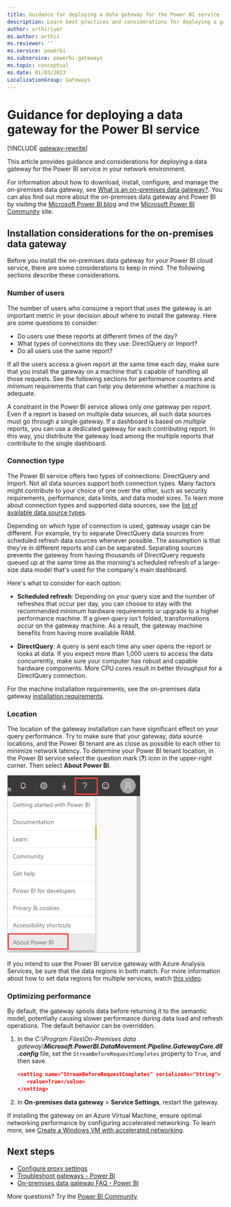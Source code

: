 ```yaml
---
title: Guidance for deploying a data gateway for the Power BI service
description: Learn best practices and considerations for deploying a gateway for the Power BI service in your network environment.
author: arthiriyer
ms.author: arthii
ms.reviewer: ''
ms.service: powerbi
ms.subservice: powerbi-gateways
ms.topic: conceptual
ms.date: 01/03/2023
LocalizationGroup: Gateways
---
```


# Guidance for deploying a data gateway for the Power BI service

[!INCLUDE [gateway-rewrite](../includes/gateway-rewrite.md)]

This article provides guidance and considerations for deploying a data gateway for the Power BI service in your network environment.

For information about how to download, install, configure, and manage the on-premises data gateway, see [What is an on-premises data gateway?](/data-integration/gateway/service-gateway-onprem). You can also find out more about the on-premises data gateway and Power BI by visiting the [Microsoft Power BI blog](https://powerbi.microsoft.com/blog/) and the [Microsoft Power BI Community](https://community.powerbi.com/) site.

## Installation considerations for the on-premises data gateway

Before you install the on-premises data gateway for your Power BI cloud service, there are some considerations to keep in mind. The following sections describe these considerations.

### Number of users

The number of users who consume a report that uses the gateway is an important metric in your decision about where to install the gateway. Here are some questions to consider:

* Do users use these reports at different times of the day?
* What types of connections do they use: DirectQuery or Import?
* Do all users use the same report?

If all the users access a given report at the same time each day, make sure that you install the gateway on a machine that's capable of handling all those requests. See the following sections for performance counters and minimum requirements that can help you determine whether a machine is adequate.

A constraint in the Power BI service allows only *one* gateway per *report*. Even if a report is based on multiple data sources, all such data sources must go through a single gateway. If a dashboard is based on *multiple* reports, you can use a dedicated gateway for each contributing report. In this way, you distribute the gateway load among the multiple reports that contribute to the single dashboard.

### Connection type

The Power BI service offers two types of connections: DirectQuery and Import. Not all data sources support both connection types. Many factors might contribute to your choice of one over the other, such as security requirements, performance, data limits, and data model sizes. To learn more about connection types and supported data sources, see the [list of available data source types](service-gateway-data-sources.md#list-of-available-data-source-types).

Depending on which type of connection is used, gateway usage can be different. For example, try to separate DirectQuery data sources from scheduled refresh data sources whenever possible. The assumption is that they're in different reports and can be separated. Separating sources prevents the gateway from having thousands of DirectQuery requests queued up at the same time as the morning's scheduled refresh of a large-size data model that's used for the company's main dashboard.

Here's what to consider for each option:

* **Scheduled refresh**: Depending on your query size and the number of refreshes that occur per day, you can choose to stay with the recommended minimum hardware requirements or upgrade to a higher performance machine. If a given query isn't folded, transformations occur on the gateway machine. As a result, the gateway machine benefits from having more available RAM.

* **DirectQuery**: A query is sent each time any user opens the report or looks at data. If you expect more than 1,000 users to access the data concurrently, make sure your computer has robust and capable hardware components. More CPU cores result in better throughput for a DirectQuery connection.

For the machine installation requirements, see the on-premises data gateway [installation requirements](/data-integration/gateway/service-gateway-install#requirements).

### Location

The location of the gateway installation can have significant effect on your query performance. Try to make sure that your gateway, data source locations, and the Power BI tenant are as close as possible to each other to minimize network latency. To determine your Power BI tenant location, in the Power BI service select the question mark (**?**) icon in the upper-right corner. Then select **About Power BI**.

![Screenshot shows the question mark where you can determine your Power BI tenant location.](media/service-gateway-deployment-guidance/powerbi-gateway-deployment-guidance_02.png)

If you intend to use the Power BI service gateway with Azure Analysis Services, be sure that the data regions in both match. For more information about how to set data regions for multiple services, watch [this video](https://guyinacube.com/2018/01/power-bi-azure-analysis-services-gateway-data-region/).

### Optimizing performance

By default, the gateway spools data before returning it to the semantic model, potentially causing slower performance during data load and refresh operations. The default behavior can be overridden.

1. In the *C:\Program Files\On-Premises data gateway\\**Microsoft.PowerBI.DataMovement.Pipeline.GatewayCore.dll.config*** file, set the `StreamBeforeRequestCompletes` property to `True`, and then save.

    ```json
    <setting name="StreamBeforeRequestCompletes" serializeAs="String">
       <value>True</value>
    </setting>
    ```

1. In **On-premises data gateway** > **Service Settings**, restart the gateway.

If installing the gateway on an Azure Virtual Machine, ensure optimal networking performance by configuring accelerated networking. To learn more, see [Create a Windows VM with accelerated networking](/azure/virtual-network/create-vm-accelerated-networking-powershell).

## Next steps

* [Configure proxy settings](/data-integration/gateway/service-gateway-proxy)  
* [Troubleshoot gateways - Power BI](service-gateway-onprem-tshoot.md)  
* [On-premises data gateway FAQ - Power BI](service-gateway-power-bi-faq.yml)  

More questions? Try the [Power BI Community](https://community.powerbi.com/).
